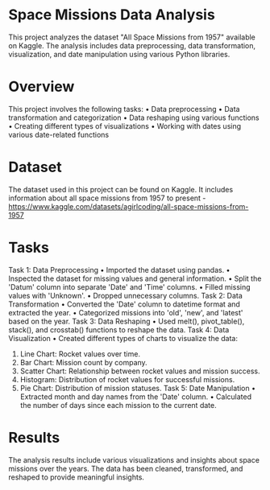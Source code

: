 # Space Missions Data Analysis
This project analyzes the dataset "All Space Missions from 1957" available on Kaggle. The analysis includes data preprocessing, data transformation, visualization, and date manipulation using various Python libraries.

# Overview
This project involves the following tasks:
•	Data preprocessing
•	Data transformation and categorization
•	Data reshaping using various functions
•	Creating different types of visualizations
•	Working with dates using various date-related functions

# Dataset
The dataset used in this project can be found on Kaggle. It includes information about all space missions from 1957 to present - https://www.kaggle.com/datasets/agirlcoding/all-space-missions-from-1957

# Tasks
Task 1: Data Preprocessing
•	Imported the dataset using pandas.
•	Inspected the dataset for missing values and general information.
•	Split the 'Datum' column into separate 'Date' and 'Time' columns.
•	Filled missing values with 'Unknown'.
•	Dropped unnecessary columns.
Task 2: Data Transformation
•	Converted the 'Date' column to datetime format and extracted the year.
•	Categorized missions into 'old', 'new', and 'latest' based on the year.
Task 3: Data Reshaping
•	Used melt(), pivot_table(), stack(), and crosstab() functions to reshape the data.
Task 4: Data Visualization
•	Created different types of charts to visualize the data:
1.	Line Chart: Rocket values over time.
2.	Bar Chart: Mission count by company.
3.	Scatter Chart: Relationship between rocket values and mission success.
4.	Histogram: Distribution of rocket values for successful missions.
5.	Pie Chart: Distribution of mission statuses.
Task 5: Date Manipulation
•	Extracted month and day names from the 'Date' column.
•	Calculated the number of days since each mission to the current date.

# Results
The analysis results include various visualizations and insights about space missions over the years. The data has been cleaned, transformed, and reshaped to provide meaningful insights.
